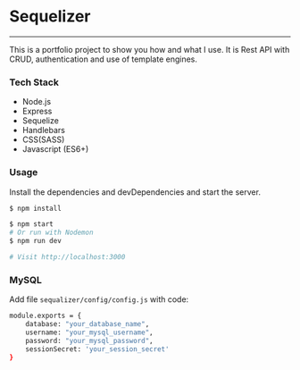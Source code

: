 # Sequelizer

---

This is a portfolio project to show you how and what I use. It is Rest API with CRUD, authentication and use of template engines.

### Tech Stack

  - Node.js
  - Express
  - Sequelize
  - Handlebars
  - CSS(SASS)
  - Javascript (ES6+)

### Usage


Install the dependencies and devDependencies and start the server.
```sh
$ npm install 
```
```sh
$ npm start 
# Or run with Nodemon
$ npm run dev

# Visit http://localhost:3000
```

### MySQL

Add file `sequalizer/config/config.js` with code:

```sh
module.exports = {
    database: "your_database_name",
    username: "your_mysql_username",
    password: "your_mysql_password",
    sessionSecret: 'your_session_secret'
}
```
